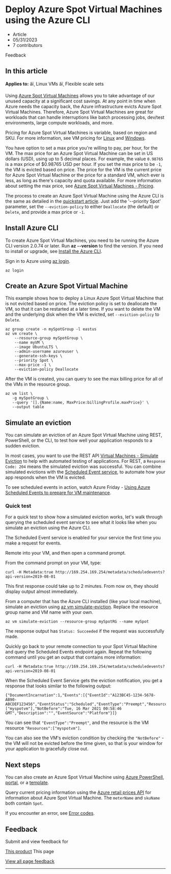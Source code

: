 # Deploy Azure Spot Virtual Machines using the Azure CLI

* Article
* 05/31/2023
* 7 contributors

Feedback

## In this article

**Applies to:** âï¸ Linux VMs âï¸ Flexible scale sets

Using [Azure Spot Virtual Machines](../spot-vms) allows you to take advantage of our unused capacity at a significant cost savings. At any point in time when Azure needs the capacity back, the Azure infrastructure evicts Azure Spot Virtual Machines. Therefore, Azure Spot Virtual Machines are great for workloads that can handle interruptions like batch processing jobs, dev/test environments, large compute workloads, and more.

Pricing for Azure Spot Virtual Machines is variable, based on region and SKU. For more information, see VM pricing for [Linux](https://azure.microsoft.com/pricing/details/virtual-machines/linux/) and [Windows](https://azure.microsoft.com/pricing/details/virtual-machines/windows/).

You have option to set a max price you're willing to pay, per hour, for the VM. The max price for an Azure Spot Virtual Machine can be set in US dollars (USD), using up to 5 decimal places. For example, the value `0.98765` is a max price of $0.98765 USD per hour. If you set the max price to be `-1`, the VM is evicted based on price. The price for the VM is the current price for Azure Spot Virtual Machine or the price for a standard VM, which ever is less, as long as there's capacity and quota available. For more information about setting the max price, see [Azure Spot Virtual Machines - Pricing](../spot-vms#pricing).

The process to create an Azure Spot Virtual Machine using the Azure CLI is the same as detailed in the [quickstart article](quick-create-cli). Just add the '--priority Spot' parameter, set the `--eviction-policy` to either `Deallocate` (the default) or `Delete`, and provide a max price or `-1`.

## Install Azure CLI

To create Azure Spot Virtual Machines, you need to be running the Azure CLI version 2.0.74 or later. Run **az --version** to find the version. If you need to install or upgrade, see [Install the Azure CLI](/en-us/cli/azure/install-azure-cli).

Sign in to Azure using [az login](/en-us/cli/azure/reference-index#az-login).

```
az login

```

## Create an Azure Spot Virtual Machine

This example shows how to deploy a Linux Azure Spot Virtual Machine that is not evicted based on price. The eviction policy is set to deallocate the VM, so that it can be restarted at a later time. If you want to delete the VM and the underlying disk when the VM is evicted, set `--eviction-policy` to `Delete`.

```
az group create -n mySpotGroup -l eastus
az vm create \
    --resource-group mySpotGroup \
    --name myVM \
    --image UbuntuLTS \
    --admin-username azureuser \
    --generate-ssh-keys \
    --priority Spot \
    --max-price -1 \
	--eviction-policy Deallocate

```

After the VM is created, you can query to see the max billing price for all of the VMs in the resource group.

```
az vm list \
   -g mySpotGroup \
   --query '[].{Name:name, MaxPrice:billingProfile.maxPrice}' \
   --output table

```

## Simulate an eviction

You can simulate an eviction of an Azure Spot Virtual Machine using REST, PowerShell, or the CLI, to test how well your application responds to a sudden eviction.

In most cases, you want to use the REST API [Virtual Machines - Simulate Eviction](/en-us/rest/api/compute/virtualmachines/simulateeviction) to help with automated testing of applications. For REST, a `Response Code: 204` means the simulated eviction was successful. You can combine simulated evictions with the [Scheduled Event service](scheduled-events), to automate how your app responds when the VM is evicted.

To see scheduled events in action, watch Azure Friday - [Using Azure Scheduled Events to prepare for VM maintenance](https://youtu.be/ApsoXLVg_0U).

### Quick test

For a quick test to show how a simulated eviction works, let's walk through querying the scheduled event service to see what it looks like when you simulate an eviction using the Azure CLI.

The Scheduled Event service is enabled for your service the first time you make a request for events.

Remote into your VM, and then open a command prompt.

From the command prompt on your VM, type:

```
curl -H Metadata:true http://169.254.169.254/metadata/scheduledevents?api-version=2019-08-01

```

This first response could take up to 2 minutes. From now on, they should display output almost immediately.

From a computer that has the Azure CLI installed (like your local machine), simulate an eviction using [az vm simulate-eviction](/en-us/cli/azure/vm#az-vm-simulate-eviction). Replace the resource group name and VM name with your own.

```
az vm simulate-eviction --resource-group mySpotRG --name mySpot

```

The response output has `Status: Succeeded` if the request was successfully made.

Quickly go back to your remote connection to your Spot Virtual Machine and query the Scheduled Events endpoint again. Repeat the following command until you get an output that contains more information:

```
curl -H Metadata:true http://169.254.169.254/metadata/scheduledevents?api-version=2019-08-01

```

When the Scheduled Event Service gets the eviction notification, you get a response that looks similar to the following output:

```
{"DocumentIncarnation":1,"Events":[{"EventId":"A123BC45-1234-5678-AB90-ABCDEF123456","EventStatus":"Scheduled","EventType":"Preempt","ResourceType":"VirtualMachine","Resources":["myspotvm"],"NotBefore":"Tue, 16 Mar 2021 00:58:46 GMT","Description":"","EventSource":"Platform"}]}

```

You can see that `"EventType":"Preempt"`, and the resource is the VM resource `"Resources":["myspotvm"]`.

You can also see the VM's eviction condition by checking the `"NotBefore"` - the VM will not be evicted before the time given, so that is your window for your application to gracefully close out.

## Next steps

You can also create an Azure Spot Virtual Machine using [Azure PowerShell](../windows/spot-powershell), [portal](../spot-portal), or a [template](spot-template).

Query current pricing information using the [Azure retail prices API](/en-us/rest/api/cost-management/retail-prices/azure-retail-prices) for information about Azure Spot Virtual Machine. The `meterName` and `skuName` both contain `Spot`.

If you encounter an error, see [Error codes](../error-codes-spot).

## Feedback

Submit and view feedback for

[This product](https://feedback.azure.com/d365community/forum/ec2f1827-be25-ec11-b6e6-000d3a4f0f1c)
This page

[View all page feedback](https://github.com/MicrosoftDocs/azure-docs/issues)

---
